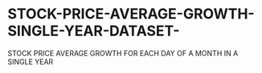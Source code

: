 # STOCK-PRICE-AVERAGE-GROWTH-SINGLE-YEAR-DATASET-
STOCK PRICE AVERAGE GROWTH FOR EACH DAY OF A MONTH IN A SINGLE YEAR
